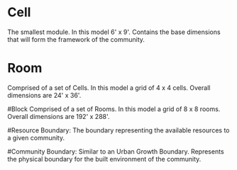 # Cell
The smallest module. In this model 6' x 9'. Contains the base dimensions that will form the framework of the community.  

# Room
Comprised of a set of Cells. In this model a grid of 4 x 4 cells. Overall dimensions are 24' x 36'.

#Block
Comprised of a set of Rooms. In this model a grid of 8 x 8 rooms. Overall dimensions are 192' x 288'.

#Resource Boundary:
The boundary representing the available resources to a given community. 

#Community Boundary:
Similar to an Urban Growth Boundary. Represents the physical boundary for the built environment of the community.